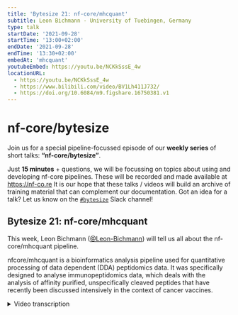 ```yaml
---
title: 'Bytesize 21: nf-core/mhcquant'
subtitle: Leon Bichmann - University of Tuebingen, Germany
type: talk
startDate: '2021-09-28'
startTime: '13:00+02:00'
endDate: '2021-09-28'
endTime: '13:30+02:00'
embedAt: 'mhcquant'
youtubeEmbed: https://youtu.be/NCKkSssE_4w
locationURL:
  - https://youtu.be/NCKkSssE_4w
  - https://www.bilibili.com/video/BV1Lh411J732/
  - https://doi.org/10.6084/m9.figshare.16750381.v1
---
```


# nf-core/bytesize

Join us for a special pipeline-focussed episode of our **weekly series** of short talks: **“nf-core/bytesize”**.

Just **15 minutes** + questions, we will be focussing on topics about using and developing nf-core pipelines.
These will be recorded and made available at <https://nf-co.re>
It is our hope that these talks / videos will build an archive of training material that can complement our documentation. Got an idea for a talk? Let us know on the [`#bytesize`](https://nfcore.slack.com/channels/bytesize) Slack channel!

## Bytesize 21: nf-core/mhcquant

This week, Leon Bichmann ([@Leon-Bichmann](https://github.com/Leon-Bichmann/)) will tell us all about the nf-core/mhcquant pipeline.

nfcore/mhcquant is a bioinformatics analysis pipeline used for quantitative processing of data dependent (DDA) peptidomics data. It was specifically designed to analyse immunopeptidomics data, which deals with the analysis of affinity purified, unspecifically cleaved peptides that have recently been discussed intensively in the context of cancer vaccines.

<details markdown="1"><summary>Video transcription</summary>
:::note
The content has been edited to make it reader-friendly
:::

[0:41](https://youtu.be/NCKkSssE_4w?list=PL3xpfTVZLcNiSvvPWORbO32S1WDJqKp1e&t=41) Thanks for inviting me to present the nf-core/mhcquant pipeline that I developed during my PhD. nf-core/mhcquant is an automated pipeline to analyse mass spectrometry data for the discovery of epitopes that can be used for the design of vaccines.

[1:20](https://youtu.be/NCKkSssE_4w?list=PL3xpfTVZLcNiSvvPWORbO32S1WDJqKp1e&t=80) I’ve structured this talk to consist of three parts. I will first provide a short context by recapitulating cancer immunotherapy and mass spectrometry, then I will go into more details of the pipeline itself, and finally I will provide some future perspectives.

[1:49](https://youtu.be/NCKkSssE_4w?list=PL3xpfTVZLcNiSvvPWORbO32S1WDJqKp1e&t=109) This is a very basic image of T-cell-based adaptive immunity, which is just one branch of the immune system, but that was the part we were interested in. T-cells check all the cells in our body by checking one cell-surface protein complex called MHC (Major Histocompatibility Complex). This complex presents small peptides on its surface that represent fragments of all the protein content of a given cell. So if the cell is unhealthy, say due to a viral infection or a cancerous protein, then the T-cells can recognise this from the peptide epitopes and commence a cytotoxic activity that can kill the malignant cell.

[3:14](https://youtu.be/NCKkSssE_4w?list=PL3xpfTVZLcNiSvvPWORbO32S1WDJqKp1e&t=194) So this process is being exploited for cancer immunotherapy by comparatively analysing tumour and normal tissues using sequencing tools and mass spectrometry to investigate the MHC epitopes presented by the tumour tissue. Those then serve as candidates for vaccines that would stimulate the patient’s immune response against the tumour. The nf-core/mhcquant pipeline focuses on the identification of these epitopes.

[4:05](https://youtu.be/NCKkSssE_4w?list=PL3xpfTVZLcNiSvvPWORbO32S1WDJqKp1e&t=245) To give you a bit more of a feel for the kind of data we deal with, one takes tissue samples in the lab, homogenises them, purifies the MHC complexes and upon elution of the peptides from the complex, one can spike these into the MS instrument and measure this.

[4:37](https://youtu.be/NCKkSssE_4w?list=PL3xpfTVZLcNiSvvPWORbO32S1WDJqKp1e&t=277) Mass Spectrometers are high-throughput instruments so one can automatically sample from a box containing vials to obtain hundreds to thousands of runs in short timeframes.

[5:01](https://youtu.be/NCKkSssE_4w?list=PL3xpfTVZLcNiSvvPWORbO32S1WDJqKp1e&t=301) We therefore need high-throughput computational analysis pipelines to process the data that results from these runs.

[5:14](https://youtu.be/NCKkSssE_4w?list=PL3xpfTVZLcNiSvvPWORbO32S1WDJqKp1e&t=314) So this is where the nf-core/mhcquant workflow came into play and I’ll give you an overview of what is happening inside the pipeline.

[5:23](https://youtu.be/NCKkSssE_4w?list=PL3xpfTVZLcNiSvvPWORbO32S1WDJqKp1e&t=323) If you have a bit of an overview of the architecture of all nf-core pipelines, you know that there are processes carried out by software libraries at the centre - in this case the [OpenMS software library](https://www.openms.de/) for computational mass spectrometry. We combined this with third party tools and scripted things that weren’t available using python and R. This was all containerised using Docker and Singularity or other methods provided by the nf-core template and was run using the Nextflow workflow system in a highly reproducible manner.

[6:30](https://youtu.be/NCKkSssE_4w?list=PL3xpfTVZLcNiSvvPWORbO32S1WDJqKp1e&t=391) So here you see a rough sketch of the pipeline with its 35 different steps that are all interconnected in different ways.

[6:50](https://youtu.be/NCKkSssE_4w?list=PL3xpfTVZLcNiSvvPWORbO32S1WDJqKp1e&t=410) Let us focus on the five most important ones, and I will guide you through them step-by-step.

[6:55](https://youtu.be/NCKkSssE_4w?list=PL3xpfTVZLcNiSvvPWORbO32S1WDJqKp1e&t=415) First a protein database search is carried out using the search engine [Comet](http://comet-ms.sourceforge.net/).

[7:09](https://youtu.be/NCKkSssE_4w?list=PL3xpfTVZLcNiSvvPWORbO32S1WDJqKp1e&t=429) We used this well-established search engine because it is a very simple and fast-scoring method, and it has no tryptic bias for unspecifically cleaved peptides, which is what the MHC peptides are. In a benchmark comparing a variety of different tools, it appears that [Comet](http://comet-ms.sourceforge.net/) finds most peptides on average. The only other one that compares is [Peaks](https://www.bioinfor.com/peaks-studio/), however, that is a licenced tool and cannot therefore be used in this case.

[8:04](https://youtu.be/NCKkSssE_4w?list=PL3xpfTVZLcNiSvvPWORbO32S1WDJqKp1e&t=484) We also verified these additionally identified peptides comparing their retention time properties, and found that peptides identified by the Comet MHCquant workflow nicely correlated when compared to random decoy peptides that scattered all over the place.

[8:41](https://youtu.be/NCKkSssE_4w?list=PL3xpfTVZLcNiSvvPWORbO32S1WDJqKp1e&t=521) So as a next step, a classical thing in proteomics is the false discovery rate (FDR) and we use an advanced method called Percolater. For details, please consult [Käll et al., 2007](doi: 10.1038/nmeth1113.). In contrast to the classical approach of simply computing the FDR by looking at univariate target decoy distribution, a multivariate distribution is achieved by an iterative machine learning approach where the spectrum matches are compared with a variety of different scores. This results in a better discrimination between the target and the decoy.

[9:44](https://youtu.be/NCKkSssE_4w?list=PL3xpfTVZLcNiSvvPWORbO32S1WDJqKp1e&t=584) So in the next step, the retention time for all the peptides is corrected because the retention time can be slightly different across different measurements. This has been corrected in the pipeline using a specific tool called MapAlignerIdentification within the [OpenMS](https://www.openms.de/) tool. This aligns all the peptides to one central reference.

[10:30](https://youtu.be/NCKkSssE_4w?list=PL3xpfTVZLcNiSvvPWORbO32S1WDJqKp1e&t=630) So finally, we get to the part that explains were MHCquant gets its second name. Every peptide is associated with a quantity. This is carried out using a targeted chromatogram extraction approach - each peptide identification is located not only on the MS2 level but also at the MS1 level. The corresponding chromatograms are integrated and the sum of the signal intensity area under the curve represents the quantity that can be compared.

[11:11](https://youtu.be/NCKkSssE_4w?list=PL3xpfTVZLcNiSvvPWORbO32S1WDJqKp1e&t=671) Again, we went into the lab and also verified this so looking at the signal intensities of 57 spiked-in peptides that were diluted in a linear series, we observed a linear decay in signal intensity. So again, we validated that the quantification works reliably well.

[11:34](https://youtu.be/NCKkSssE_4w?list=PL3xpfTVZLcNiSvvPWORbO32S1WDJqKp1e&t=694) Finally, an MHC affinity prediction is carried out, and here we applied two open-source neural network architectures called MHCFlurry and MHCNuggets. We were very happy with how they work.

[12:17](https://youtu.be/NCKkSssE_4w?list=PL3xpfTVZLcNiSvvPWORbO32S1WDJqKp1e&t=737) So with that, I’ve come to the end of my presentation but I’d like to give you some future perspectives. The pipeline has been ported to DSL2 by [Marissa Dubbelaar](https://github.com/marissaDubbelaar). The identification rates can be improved by intensity prediction, and since mass spectrometry instruments are constantly being improved, it would be nice to include ion mobility data and data-independent acquisition-based methods. Thank you for your attention. You can contact me on Slack if you have any questions.

</details>
